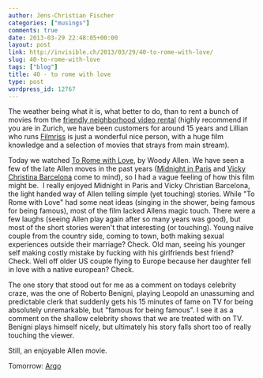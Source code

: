 ```yaml
---
author: Jens-Christian Fischer
categories: ["musings"]
comments: true
date: 2013-03-29 22:48:05+00:00
layout: post
link: http://invisible.ch/2013/03/29/40-to-rome-with-love/
slug: 40-to-rome-with-love
tags: ["blog"]
title: 40 - to rome with love
type: post
wordpress_id: 12767
---
```


The weather being what it is, what better to do, than to rent a bunch of movies from the [friendly neighborhood video rental](http://filmriss.ch/) (highly recommend if you are in Zurich, we have been customers for around 15 years and Lillian who runs [Filmriss](http://filmriss.ch/) is just a wonderful nice person, with a huge film knowledge and a selection of movies that strays from main stream).

Today we watched [To Rome with Love](http://www.imdb.com/title/tt1859650/), by Woody Allen. We have seen a few of the late Allen moves in the past years ([Midnight in Paris](http://www.imdb.com/title/tt1605783/) and [Vicky Christina Barcelona](http://www.imdb.com/title/tt0497465/) come to mind), so I had a vague feeling of how this film might be.  I really enjoyed Midnight in Paris and Vicky Christian Barcelona, the light handed way of Allen telling simple (yet touching) stories. While "To Rome with Love" had some neat ideas (singing in the shower, being famous for being famous), most of the film lacked Allens magic touch. There were a few laughs (seeing Allen play again after so many years was good), but most of the short stories weren't that interesting (or touching). Young naïve couple from the country side, coming to town, both making sexual experiences outside their marriage? Check. Old man, seeing his younger self making costly mistake by fucking with his girlfriends best friend? Check. Well off older US couple flying to Europe because her daughter fell in love with a native european? Check.

The one story that stood out for me as a comment on todays celebrity craze, was the one of Roberto Benigni, playing Leopold an unassuming and predictable clerk that suddenly gets his 15 minutes of fame on TV for being absolutely unremarkable, but "famous for being famous". I see it as a comment on the shallow celebrity shows that we are treated with on TV. Benigni plays himself nicely, but ultimately his story falls short too of really touching the viewer.

Still, an enjoyable Allen movie.

Tomorrow: [Argo](http://www.imdb.com/title/tt1024648)

